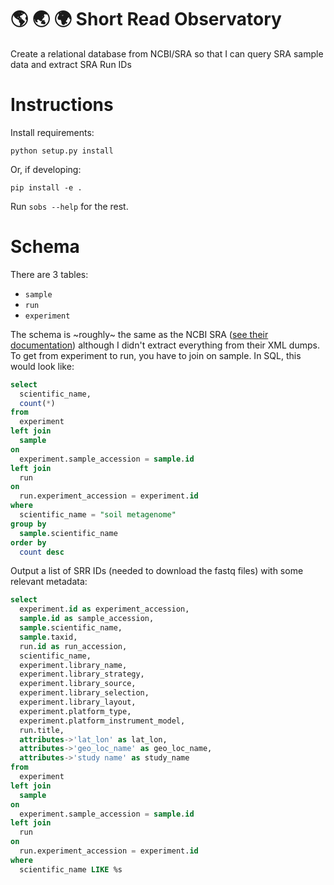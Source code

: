 # :earth_americas: :earth_asia: :earth_africa: Short Read Observatory

Create a relational database from NCBI/SRA so that I can query SRA sample data
and extract SRA Run IDs

# Instructions

Install requirements:

`python setup.py install`

Or, if developing:

`pip install -e .`

Run `sobs --help` for the rest.

# Schema

There are 3 tables:

- `sample`
- `run`
- `experiment`

The schema is ~roughly~ the same as the NCBI SRA ([see their
documentation](https://www.ncbi.nlm.nih.gov/sra/docs/submitmeta/)) although I
didn't extract everything from their XML dumps. To get from experiment to run,
you have to join on sample. In SQL, this would look like:

```sql
select
  scientific_name,
  count(*)
from
  experiment
left join
  sample
on
  experiment.sample_accession = sample.id
left join
  run
on
  run.experiment_accession = experiment.id
where
  scientific_name = "soil metagenome"
group by
  sample.scientific_name
order by
  count desc
```


Output a list of SRR IDs (needed to download the fastq files) with some relevant metadata:

```sql
select
  experiment.id as experiment_accession,
  sample.id as sample_accession,
  sample.scientific_name,
  sample.taxid,
  run.id as run_accession,
  scientific_name,
  experiment.library_name,
  experiment.library_strategy,
  experiment.library_source,
  experiment.library_selection,
  experiment.library_layout,
  experiment.platform_type,
  experiment.platform_instrument_model,
  run.title,
  attributes->'lat_lon' as lat_lon,
  attributes->'geo_loc_name' as geo_loc_name,
  attributes->'study name' as study_name
from
  experiment
left join
  sample
on
  experiment.sample_accession = sample.id
left join
  run
on
  run.experiment_accession = experiment.id
where
  scientific_name LIKE %s
```
